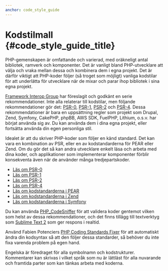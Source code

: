 ```yaml
---
anchor: code_style_guide
---
```


# Kodstilmall  {#code_style_guide_title}

PHP-gemenskapen är omfattande och varierad, med oräkneligt antal bibliotek, ramverk och komponenter. Det är vanligt bland 
PHP-utvecklare att välja och vraka mellan dessa och kombinera dem i egna projekt. Det är därför viktigt att PHP-koder 
följer (så troget som möjligt) vanliga kodstilar för att underlätta för utvecklare när de mixar och parar ihop bibliotek 
i sina egna projekt.

[Framework Interop Group][fig] har föreslagit och godkänt en serie rekommendationer. Inte alla relaterar till 
kodstilar, men följande rekommendationer gör det: [PSR-0][psr0], [PSR-1][psr1], [PSR-2][psr2] och [PSR-4][psr4]. 
Dessa rekommendationer är bara en uppsättning regler som projekt som Drupal, Zend, Symfony, CakePHP, phpBB, AWS 
SDK, FuelPHP, Lithium, o.s.v. har börjat använda sig av. Du kan använda dem i dina egna projekt, eller fortsätta 
använda din egen personliga stil.

Idealet är att du skriver PHP-koder som följer en känd standard. Det kan vara en kombination av PSR, eller en 
av kodstandarderna för PEAR eller Zend. Om du gör det så kan andra utvecklare enkelt läsa och arbeta med dina 
koder, och applikationer som implementerar komponenter förblir konsekventa även när de använder många tredjepartskoder.

* [Läs om PSR-0][psr0]
* [Läs om PSR-1][psr1]
* [Läs om PSR-2][psr2]
* [Läs om PSR-4][psr4]
* [Läs om kodstandarderna i PEAR][pear-cs]
* [Läs om kodstandarderna i Zend][zend-cs]
* [Läs om kodstandarderna i Symfony][symfony-cs]

Du kan använda [PHP_CodeSniffer][phpcs] för att validera koder gentemot vilken 
som helst av dessa rekommendationer, och det finns tillägg till textverktyg som 
[Sublime Text 2][st-cs] som ger respons i realtid.

Använd Fabien Potenciers [PHP Coding Standards Fixer][phpcsfixer] för att automatiskt
ändra din kodsyntax så att den följer dessa standarder, så behöver du inte fixa varenda
problem på egen hand.

Engelska är föredraget för alla symbolnamn och kodstrukturer. Kommentarer kan skrivas i vilket språk som nu är 
lättläst för alla nuvarande och framtida parter som kan tänkas arbeta med koderna.

[fig]: http://www.php-fig.org/
[psr0]: https://github.com/php-fig/fig-standards/blob/master/accepted/PSR-0.md
[psr1]: https://github.com/php-fig/fig-standards/blob/master/accepted/PSR-1-basic-coding-standard.md
[psr2]: https://github.com/php-fig/fig-standards/blob/master/accepted/PSR-2-coding-style-guide.md
[psr4]: https://github.com/php-fig/fig-standards/blob/master/accepted/PSR-4-autoloader.md
[pear-cs]: http://pear.php.net/manual/en/standards.php
[zend-cs]: http://framework.zend.com/wiki/display/ZFDEV2/Coding+Standards
[symfony-cs]: http://symfony.com/doc/current/contributing/code/standards.html
[phpcs]: http://pear.php.net/package/PHP_CodeSniffer/
[st-cs]: https://github.com/benmatselby/sublime-phpcs
[phpcsfixer]: http://cs.sensiolabs.org/
